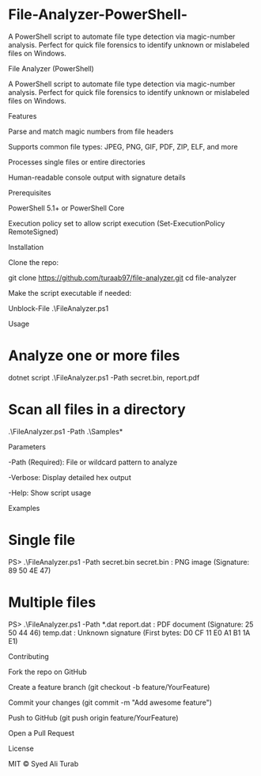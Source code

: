 # File-Analyzer-PowerShell-
A PowerShell script to automate file type detection via magic-number analysis. Perfect for quick file forensics to identify unknown or mislabeled files on Windows.

File Analyzer (PowerShell)

A PowerShell script to automate file type detection via magic-number analysis. Perfect for quick file forensics to identify unknown or mislabeled files on Windows.

Features

Parse and match magic numbers from file headers

Supports common file types: JPEG, PNG, GIF, PDF, ZIP, ELF, and more

Processes single files or entire directories

Human-readable console output with signature details

Prerequisites

PowerShell 5.1+ or PowerShell Core

Execution policy set to allow script execution (Set-ExecutionPolicy RemoteSigned)

Installation

Clone the repo:

git clone https://github.com/turaab97/file-analyzer.git
cd file-analyzer

Make the script executable if needed:

Unblock-File .\FileAnalyzer.ps1

Usage

# Analyze one or more files
dotnet script .\FileAnalyzer.ps1 -Path secret.bin, report.pdf

# Scan all files in a directory
.\FileAnalyzer.ps1 -Path .\Samples\*

Parameters

-Path (Required): File or wildcard pattern to analyze

-Verbose: Display detailed hex output

-Help: Show script usage

Examples

# Single file
PS> .\FileAnalyzer.ps1 -Path secret.bin
secret.bin : PNG image (Signature: 89 50 4E 47)

# Multiple files
PS> .\FileAnalyzer.ps1 -Path *.dat
report.dat : PDF document (Signature: 25 50 44 46)
temp.dat   : Unknown signature (First bytes: D0 CF 11 E0 A1 B1 1A E1)

Contributing

Fork the repo on GitHub

Create a feature branch (git checkout -b feature/YourFeature)

Commit your changes (git commit -m "Add awesome feature")

Push to GitHub (git push origin feature/YourFeature)

Open a Pull Request

License

MIT © Syed Ali Turab

